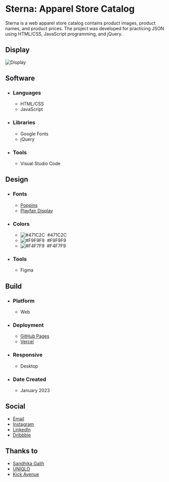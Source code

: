 # Sterna: Apparel Store Catalog
Sterna is a web apparel store catalog contains product images, product names, and product prices. The project was developed for practicing JSON using HTML/CSS, JavaScript programming, and jQuery.

## Display
![Display](https://cdn.dribbble.com/users/6699911/screenshots/20498645/media/bdd08b972687cef09f94a750ef16c9f4.png)

## Software
- ### Languages
  - HTML/CSS
  - JavaScript

- ### Libraries
  - Google Fonts
  - jQuery
  
- ### Tools
  - Visual Studio Code

## Design
- ### Fonts
  - [Poppins](https://fonts.google.com/specimen/Poppins)
  - [Playfair Display](https://fonts.google.com/specimen/Playfair+Display)

- ### Colors
  - ![#471C2C](https://placehold.co/20x20/471C2C/471C2C.png)  #471C2C
  - ![#F9F9F9](https://placehold.co/20x20/F9F9F9/F9F9F9.png)  #F9F9F9
  - ![#F4F7F9](https://placehold.co/20x20/F4F7F9/F4F7F9.png)  #F4F7F9
  
- ### Tools
  - Figma

## Build
- ### Platform
  - Web
  
- ### Deployment
  - [GitHub Pages](https://luqmanherifa.github.io/sterna-apparel-store-catalog)
  - [Vercel](https://sterna-luqmanherifa.vercel.app)

- ### Responsive
  - Desktop

- ### Date Created
  - January 2023

## Social
  - [Email](mailto:luqmanherifa@gmail.com)
  - [Instagram](https://www.instagram.com/luqmanherifa)
  - [LinkedIn](https://www.linkedin.com/in/luqmanherifa)
  - [Dribbble](https://dribbble.com/luqmanherifa)

## Thanks to
  - [Sandhika Galih](https://www.youtube.com/@sandhikagalihWPU)
  - [UNIQLO](https://www.uniqlo.com/)
  - [Kick Avenue](https://www.kickavenue.com/)
